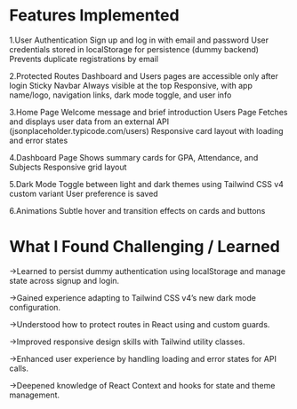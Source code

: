 # Features Implemented
1.User Authentication
Sign up and log in with email and password
User credentials stored in localStorage for persistence (dummy backend)
Prevents duplicate registrations by email

2.Protected Routes
Dashboard and Users pages are accessible only after login
Sticky Navbar
Always visible at the top
Responsive, with app name/logo, navigation links, dark mode toggle, and user info

3.Home Page
Welcome message and brief introduction
Users Page
Fetches and displays user data from an external API (jsonplaceholder.typicode.com/users)
Responsive card layout with loading and error states

4.Dashboard Page
Shows summary cards for GPA, Attendance, and Subjects
Responsive grid layout

5.Dark Mode
Toggle between light and dark themes using Tailwind CSS v4 custom variant
User preference is saved

6.Animations
Subtle hover and transition effects on cards and buttons

# What I Found Challenging / Learned
->Learned to persist dummy authentication using localStorage and manage state across signup and login.

->Gained experience adapting to Tailwind CSS v4’s new dark mode configuration.

->Understood how to protect routes in React using <Navigate /> and custom guards.

->Improved responsive design skills with Tailwind utility classes.

->Enhanced user experience by handling loading and error states for API calls.

->Deepened knowledge of React Context and hooks for state and theme management.

